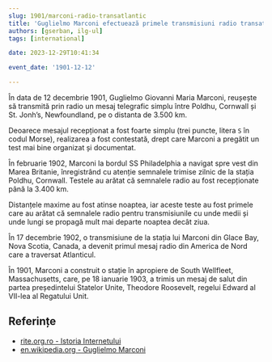 ```yaml
---
slug: 1901/marconi-radio-transatlantic
title: 'Guglielmo Marconi efectuează primele transmisiuni radio transatlantice'
authors: [gserban, ilg-ul]
tags: [international]

date: 2023-12-29T10:41:34

event_date: '1901-12-12'

---
```


În data de 12 decembrie 1901, Guglielmo Giovanni Maria Marconi, reușește să
transmită prin radio un mesaj telegrafic simplu între Poldhu, Cornwall și
St. Jonh’s, Newfoundland, pe o distanta de 3.500 km.

<!-- truncate -->

Deoarece mesajul recepționat a fost foarte simplu (trei puncte, litera
`S` în codul Morse), realizarea a fost contestată, drept care Marconi
a pregătit un test mai bine organizat și documentat.

În februarie 1902, Marconi la bordul SS Philadelphia
a navigat spre vest din Marea Britanie,
înregistrând cu atenție semnalele trimise zilnic de
la stația Poldhu, Cornwall.
Testele au arătat că semnalele radio au fost recepționate
până la 3.400 km.

Distanțele maxime au fost atinse noaptea, iar aceste teste au fost
primele care au arătat că semnalele radio pentru transmisiunile cu
unde medii și unde lungi se propagă mult mai departe noaptea decât ziua.

În 17 decembrie 1902, o transmisiune de la stația lui Marconi din Glace Bay,
Nova Scotia, Canada, a devenit primul mesaj radio din America de Nord
care a traversat Atlanticul.

În 1901, Marconi a construit o stație în apropiere de South Wellfleet,
Massachusetts, care, pe 18 ianuarie 1903, a trimis un mesaj de salut din
partea președintelui Statelor Unite, Theodore Roosevelt, regelui Edward
al VII-lea al Regatului Unit.

## Referințe

- [rite.org.ro - Istoria Internetului](https://rite.org.ro/istoria-internetului/)
- [en.wikipedia.org - Guglielmo Marconi](https://en.wikipedia.org/wiki/Guglielmo_Marconi)

